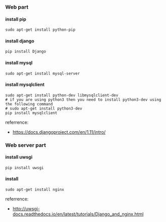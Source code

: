 ### Web part

#### install pip

```shell
sudo apt-get install python-pip
```

#### install django

```shell
pip install Django
```

#### install mysql

```shell
sudo apt-get install mysql-server
```
#### install mysqlclient

```shell
sudo apt-get install python-dev libmysqlclient-dev
# if you are using python3 then you need to install python3-dev using the following command
# sudo apt-get install python3-dev
pip install mysqlclient
```

referrence:

- https://docs.djangoproject.com/en/1.11/intro/

### Web server part

#### install uwsgi

```shell
pip install uwsgi
```
#### install

```shell
sudo apt-get install nginx
```

referrence:

- http://uwsgi-docs.readthedocs.io/en/latest/tutorials/Django_and_nginx.html